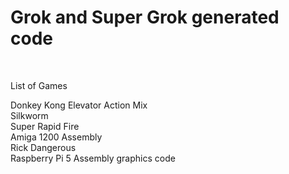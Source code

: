 # Grok and Super Grok generated code

<br>

List of Games <br>

Donkey Kong Elevator Action Mix <br>
Silkworm <br>
Super Rapid Fire <br>
Amiga 1200 Assembly<br>
Rick Dangerous<br>
Raspberry Pi 5 Assembly graphics code

